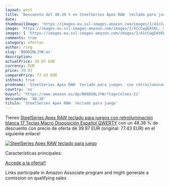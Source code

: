 ```yaml
---
layout: post
title: 'Descuento del 48.38 % en SteelSeries Apex RAW  teclado para juego'
date: 
thumbnailImage: 'https://images-eu.ssl-images-amazon.com/images/I/41cCwgEAtKL._SL200_.jpg'
image: 'https://images-eu.ssl-images-amazon.com/images/I/41cCwgEAtKL._SL200_.jpg'
images: [ 'https://images-eu.ssl-images-amazon.com/images/I/41cCwgEAtKL._SL200_.jpg' ]
comments: true
category: ofertas
author: ring
slug: 'B00DSNLJYW-es'
description:
actualPrice: 39.97 EUR
currency: EUR
price: 39.97
comparePrice: 77.43 EUR
inStock: true
prodname: 'SteelSeries Apex RAW  teclado para juegos  con retroiluminación blanca  17 Teclas Macro  Disposición Español QWERTY'
country: 'es'
buyurl: 'https://www.amazon.es/dp/B00DSNLJYW/?tag=tolees-21'
descuento: '48.38'
titulo: 'SteelSeries Apex RAW  teclado para juego'
---
```


Tienes [SteelSeries Apex RAW  teclado para juegos  con retroiluminación blanca  17 Teclas Macro  Disposición Español QWERTY](https://www.amazon.es/dp/B00DSNLJYW/?tag=tolees-21) con un 48.38 % de descuento con precio de oferta de 39.97 EUR (original: 77.43 EUR) en el siguiente enlace!

[![SteelSeries Apex RAW  teclado para juego](https://images-eu.ssl-images-amazon.com/images/I/41cCwgEAtKL._SL200_.jpg)](https://www.amazon.es/dp/B00DSNLJYW/?tag=tolees-21)

Características principales:


[Accede a la oferta!!](https://www.amazon.es/dp/B00DSNLJYW/?tag=tolees-21)

Links participate in Amazon Associate program and might generate a comission on qualifying sales


